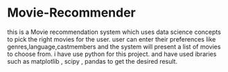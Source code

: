 # Movie-Recommender
 this is a Movie recommendation system which uses data science concepts to pick the right movies for the user.
 user can enter their preferences like genres,language,castmembers and the system will present a list of movies to choose from.
 i have use python for this project.
 and have used ibraries such as matplotlib , scipy , pandas to get the desired result.
 
